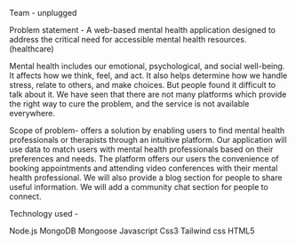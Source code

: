 Team - unplugged

Problem statement -  A web-based mental health application designed to address the critical need for accessible mental health resources.(healthcare)

Mental health includes our emotional, psychological, and social well-being. It affects how we think, feel, and act. It also helps determine how we handle stress, relate to others, and make choices. But people found it difficult to talk about it. We have seen that there are not many platforms which provide the right way to cure the problem, and the service is not available everywhere.

Scope of problem-
offers a solution by enabling users to find mental health professionals or therapists through an intuitive platform.
Our application will use data to match users with mental health professionals based on their preferences and needs.
The platform offers our users the convenience of booking appointments and attending video conferences with their mental health professional.
We will also provide a blog section for people to share useful information.
We will add a community chat section for people to connect.

Technology used - 

Node.js 
MongoDB
Mongoose
Javascript
Css3
Tailwind css
HTML5
